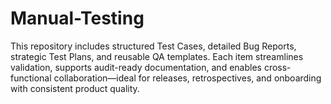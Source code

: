 # Manual-Testing
This repository includes structured Test Cases, detailed Bug Reports, strategic Test Plans, and reusable QA templates. Each item streamlines validation, supports audit-ready documentation, and enables cross-functional collaboration—ideal for releases, retrospectives, and onboarding with consistent product quality.
